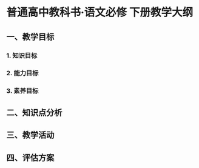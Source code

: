 # 普通高中教科书·语文必修 下册教学大纲

## 一、教学目标

### 1. 知识目标


### 2. 能力目标


### 3. 素养目标


## 二、知识点分析


## 三、教学活动


## 四、评估方案
